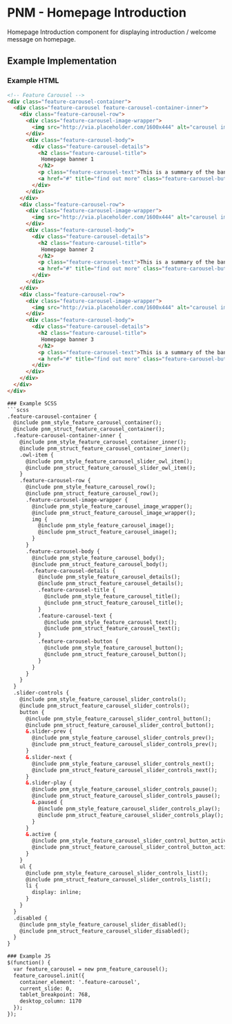 # PNM - Homepage Introduction

Homepage Introduction component for displaying introduction / welcome message on homepage.

## Example Implementation

### Example HTML
```html
<!-- Feature Carousel -->
<div class="feature-carousel-container">
  <div class="feature-carousel feature-carousel-container-inner">
    <div class="feature-carousel-row">
      <div class="feature-carousel-image-wrapper">
        <img src="http://via.placeholder.com/1600x444" alt="carousel image" title="carousel image">
      </div>
      <div class="feature-carousel-body">
        <div class="feature-carousel-details">
          <h2 class="feature-carousel-title">
           Homepage banner 1
          </h2>
          <p class="feature-carousel-text">This is a summary of the banner's headline which can be displayed on a maximum of three lines, depending on the length of the text.</p>
          <a href="#" title="find out more" class="feature-carousel-button">Find out more</a>
        </div>
      </div>
    </div>
    <div class="feature-carousel-row">
      <div class="feature-carousel-image-wrapper">
        <img src="http://via.placeholder.com/1600x444" alt="carousel image" title="carousel image">
      </div>
      <div class="feature-carousel-body">
        <div class="feature-carousel-details">
          <h2 class="feature-carousel-title">
           Homepage banner 2
          </h2>
          <p class="feature-carousel-text">This is a summary of the banner's headline which can be displayed on a maximum of three lines, depending on the length of the text.</p>
          <a href="#" title="find out more" class="feature-carousel-button">Find out more</a>
        </div>
      </div>
    </div>
    <div class="feature-carousel-row">
      <div class="feature-carousel-image-wrapper">
        <img src="http://via.placeholder.com/1600x444" alt="carousel image" title="carousel image">
      </div>
      <div class="feature-carousel-body">
        <div class="feature-carousel-details">
          <h2 class="feature-carousel-title">
           Homepage banner 3
          </h2>
          <p class="feature-carousel-text">This is a summary of the banner's headline which can be displayed on a maximum of three lines, depending on the length of the text.</p>
          <a href="#" title="find out more" class="feature-carousel-button">Find out more</a>
        </div>
      </div>
    </div>
  </div>
</div>

### Example SCSS
```scss
.feature-carousel-container {
  @include pnm_style_feature_carousel_container();
  @include pnm_struct_feature_carousel_container();
  .feature-carousel-container-inner {
    @include pnm_style_feature_carousel_container_inner();
    @include pnm_struct_feature_carousel_container_inner();
    .owl-item {
      @include pnm_style_feature_carousel_slider_owl_item();
      @include pnm_struct_feature_carousel_slider_owl_item();
    }
    .feature-carousel-row {
      @include pnm_style_feature_carousel_row();
      @include pnm_struct_feature_carousel_row();
      .feature-carousel-image-wrapper {
        @include pnm_style_feature_carousel_image_wrapper();
        @include pnm_struct_feature_carousel_image_wrapper();
        img {
          @include pnm_style_feature_carousel_image();
          @include pnm_struct_feature_carousel_image();
        }
      }
      .feature-carousel-body {
        @include pnm_style_feature_carousel_body();
        @include pnm_struct_feature_carousel_body();
        .feature-carousel-details {
          @include pnm_style_feature_carousel_details();
          @include pnm_struct_feature_carousel_details();
          .feature-carousel-title {
            @include pnm_style_feature_carousel_title();
            @include pnm_struct_feature_carousel_title();
          }
          .feature-carousel-text {
            @include pnm_style_feature_carousel_text();
            @include pnm_struct_feature_carousel_text();
          }
          .feature-carousel-button {
            @include pnm_style_feature_carousel_button();
            @include pnm_struct_feature_carousel_button();
          }
        }
      }
    }
  }
  .slider-controls {
    @include pnm_style_feature_carousel_slider_controls();
    @include pnm_struct_feature_carousel_slider_controls();
    button {
      @include pnm_style_feature_carousel_slider_control_button();
      @include pnm_struct_feature_carousel_slider_control_button();
      &.slider-prev {
        @include pnm_style_feature_carousel_slider_controls_prev();
        @include pnm_struct_feature_carousel_slider_controls_prev();
      }
      &.slider-next {
        @include pnm_style_feature_carousel_slider_controls_next();
        @include pnm_struct_feature_carousel_slider_controls_next();
      }
      &.slider-play {
        @include pnm_style_feature_carousel_slider_controls_pause();
        @include pnm_struct_feature_carousel_slider_controls_pause();
        &.paused {
          @include pnm_style_feature_carousel_slider_controls_play();
          @include pnm_struct_feature_carousel_slider_controls_play();
        }
      }
      &.active {
        @include pnm_style_feature_carousel_slider_control_button_active();
        @include pnm_struct_feature_carousel_slider_control_button_active();
      }
    }
    ul {
      @include pnm_style_feature_carousel_slider_controls_list();
      @include pnm_struct_feature_carousel_slider_controls_list();
      li {
        display: inline;
      }
    }
  }
  .disabled {
    @include pnm_style_feature_carousel_slider_disabled();
    @include pnm_struct_feature_carousel_slider_disabled();
  }
}

### Example JS
$(function() {
  var feature_carousel = new pnm_feature_carousel();
  feature_carousel.init({
    container_element: '.feature-carousel',
    current_slide: 0,
    tablet_breakpoint: 768,
    desktop_column: 1170
  });
});
